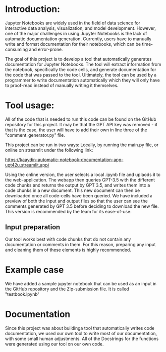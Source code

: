 # Introduction:

Jupyter Notebooks are widely used in the field of data science for interactive data analysis, visualization, and model development. However, one of the major challenges in using Jupyter Notebooks is the lack of automatic documentation generation. Currently, users have to manually write and format documentation for their notebooks, which can be time-consuming and error-prone.

The goal of this project is to develop a tool that automatically generates documentation for Jupyter Notebooks. The tool will extract information from the notebook, specifically the code cells, and generate documentation for the code that was passed to the tool. Ultimately, the tool can be used by a programmer to write documentation automatically which they will only have to proof-read instead of manually writing it themselves. 

# Tool usage:
All of the code that is needed to run this code can be found on the GitHub repository for this project. It may be that the GPT API key was removed - if that is the case, the user will have to add their own in line three of the "comment_generator.py" file. 

This project can be run in two ways: Locally, by running the main.py file, or online on streamlit under the following link: 

https://kaaydin-automatic-notebook-documentation-app-upt42u.streamlit.app/

Using the online version, the user selects a local .ipynb file and uplaods it to the web-application. The webapp then queries GPT-3.5 with the different code chunks and returns the output by GPT 3.5, and writes them into a code chunks in a new document. This new document can then be downloaded once all code-cells have been queried. We have included a preview of both the input and output files so that the user can see the comments generated by GPT 3.5 before deciding to download the new file. This version is recommended by the team for its ease-of-use.

## Input preparation
Our tool works best with code chunks that do not contain any documentation or comments in them. For this reason, preparing any input and cleaning them of these elements is highly recommended. 

# Example case
We have added a sample jupyter notebook that can be used as an input in the GitHub repository and the Zip-submission file. It is called "testbook.ipynb"

# Documentation

Since this project was about buildinga tool that automatically writes code documentation, we used our own tool to write most of our documentation, with some small human adjustments. All of the Docstrings for the functions were generated using our tool on our own code. 

